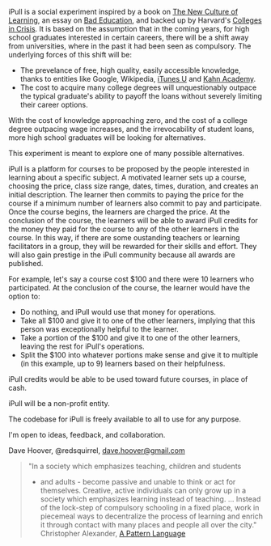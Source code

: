 iPull is a social experiment inspired by a book on [The New Culture of Learning][0], an essay on [Bad Education][1], and backed up by Harvard's [Colleges in Crisis][4]. It is based on the assumption that in the coming years, for high school graduates interested in certain careers, there will be a shift away from universities, where in the past it had been seen as compulsory. The underlying forces of this shift will be:

* The prevelance of free, high quality, easily accessible knowledge, thanks to entities like Google, Wikipedia, [iTunes U][5] and [Kahn Academy][2].
* The cost to acquire many college degrees will unquestionably outpace the typical graduate's ability to payoff the loans without severely limiting their career options.

With the cost of knowledge approaching zero, and the cost of a college degree outpacing wage increases, and the irrevocability of student loans, more high school graduates will be looking for alternatives.

This experiment is meant to explore one of many possible alternatives.

iPull is a platform for courses to be proposed by the people interested in learning about a specific subject. A motivated learner sets up a course, choosing the price, class size range, dates, times, duration, and creates an initial description. The learner then commits to paying the price for the course if a minimum number of learners also commit to pay and participate. Once the course begins, the learners are charged the price. At the conclusion of the course, the learners will be able to award iPull credits for the money they paid for the course to any of the other learners in the course. In this way, if there are some oustanding teachers or learning facilitators in a group, they will be rewarded for their skills and effort. They will also gain prestige in the iPull community because all awards are published.

For example, let's say a course cost $100 and there were 10 learners who participated. At the conclusion of the course, the learner would have the option to:

* Do nothing, and iPull would use that money for operations.
* Take all $100 and give it to one of the other learners, implying that this person was exceptionally helpful to the learner.
* Take a portion of the $100 and give it to one of the other learners, leaving the rest for iPull's operations.
* Split the $100 into whatever portions make sense and give it to multiple (in this example, up to 9) learners based on their helpfulness.

iPull credits would be able to be used toward future courses, in place of cash.

iPull will be a non-profit entity.

The codebase for iPull is freely available to all to use for any purpose.

I'm open to ideas, feedback, and collaboration.

Dave Hoover, @redsquirrel, dave.hoover@gmail.com

> "In a society which emphasizes teaching, children and students
> - and adults - become passive and unable to think or act for
> themselves. Creative, active individuals can only grow up in
> a society which emphasizes learning instead of teaching. ...
> Instead of the lock-step of compulsory schooling in a fixed place,
> work in piecemeal ways to decentralize the process of learning and
> enrich it through contact with many places and people all over the city."
> Christopher Alexander, [A Pattern Language][3]

[0]: http://www.newcultureoflearning.com
[1]: http://nplusonemag.com/bad-education
[2]: http://www.khanacademy.org
[3]: http://en.wikipedia.org/wiki/A_Pattern_Language
[4]: http://harvardmagazine.com/2011/07/colleges-in-crisis
[5]: http://www.apple.com/education/itunes-u/

